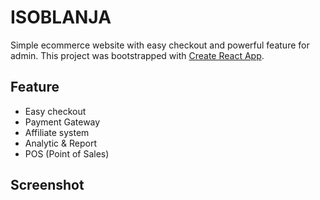# ISOBLANJA

Simple ecommerce website with easy checkout and powerful feature for admin. This project was bootstrapped with [Create React App](https://github.com/facebook/create-react-app).

## Feature

- Easy checkout
- Payment Gateway
- Affiliate system
- Analytic & Report
- POS (Point of Sales)

## Screenshot
